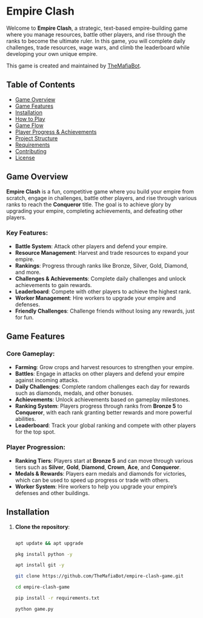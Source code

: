 # Empire Clash

Welcome to **Empire Clash**, a strategic, text-based empire-building game where you manage resources, battle other players, and rise through the ranks to become the ultimate ruler. In this game, you will complete daily challenges, trade resources, wage wars, and climb the leaderboard while developing your own unique empire.

This game is created and maintained by [TheMafiaBot](https://github.com/TheMafiaBot).

## Table of Contents

- [Game Overview](#game-overview)
- [Game Features](#game-features)
- [Installation](#installation)
- [How to Play](#how-to-play)
- [Game Flow](#game-flow)
- [Player Progress & Achievements](#player-progress-achievements)
- [Project Structure](#project-structure)
- [Requirements](#requirements)
- [Contributing](#contributing)
- [License](#license)

## Game Overview

**Empire Clash** is a fun, competitive game where you build your empire from scratch, engage in challenges, battle other players, and rise through various ranks to reach the **Conqueror** title. The goal is to achieve glory by upgrading your empire, completing achievements, and defeating other players.

### Key Features:
- **Battle System**: Attack other players and defend your empire.
- **Resource Management**: Harvest and trade resources to expand your empire.
- **Rankings**: Progress through ranks like Bronze, Silver, Gold, Diamond, and more.
- **Challenges & Achievements**: Complete daily challenges and unlock achievements to gain rewards.
- **Leaderboard**: Compete with other players to achieve the highest rank.
- **Worker Management**: Hire workers to upgrade your empire and defenses.
- **Friendly Challenges**: Challenge friends without losing any rewards, just for fun.
  
## Game Features

### Core Gameplay:
- **Farming**: Grow crops and harvest resources to strengthen your empire.
- **Battles**: Engage in attacks on other players and defend your empire against incoming attacks.
- **Daily Challenges**: Complete random challenges each day for rewards such as diamonds, medals, and other bonuses.
- **Achievements**: Unlock achievements based on gameplay milestones.
- **Ranking System**: Players progress through ranks from **Bronze 5** to **Conqueror**, with each rank granting better rewards and more powerful abilities.
- **Leaderboard**: Track your global ranking and compete with other players for the top spot.

### Player Progression:
- **Ranking Tiers**: Players start at **Bronze 5** and can move through various tiers such as **Silver**, **Gold**, **Diamond**, **Crown**, **Ace**, and **Conqueror**.
- **Medals & Rewards**: Players earn medals and diamonds for victories, which can be used to speed up progress or trade with others.
- **Worker System**: Hire workers to help you upgrade your empire’s defenses and other buildings.

## Installation

1. **Clone the repository**:

   ```bash

   apt update && apt upgrade
   
   pkg install python -y

   apt install git -y
   
   git clone https://github.com/TheMafiaBot/empire-clash-game.git
   
   cd empire-clash-game
   
   pip install -r requirements.txt
   
   python game.py
   
